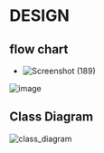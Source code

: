 # DESIGN
## flow chart
* ![Screenshot (189)](https://user-images.githubusercontent.com/99093515/153276966-1cd6a0ab-d65b-42bf-a555-59cdc2d5ac82.png)

![image](https://user-images.githubusercontent.com/99093515/156720428-898722e6-6f4f-4316-9652-037f46744d06.png)

## Class Diagram
![class_diagram](https://user-images.githubusercontent.com/99093515/156720782-be542d3f-5cad-458f-b2c5-ffa44ba967f5.jpg)